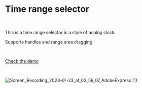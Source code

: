 <h1>Time range selector</h1>

<br>

<p>This is a time range selector in a style of analog clock.</p>
<p>Supports handles and range area dragging.</p>

<br>

<p><a href="https://react-clock-range.s3.eu-west-1.amazonaws.com/index.html">Check the demo</a></p>

<br>

![Screen_Recording_2023-01-23_at_02_59_07_AdobeExpress (1)](https://user-images.githubusercontent.com/3436628/213954607-73c66228-53bf-46a4-835c-9439deb30a7f.gif)
